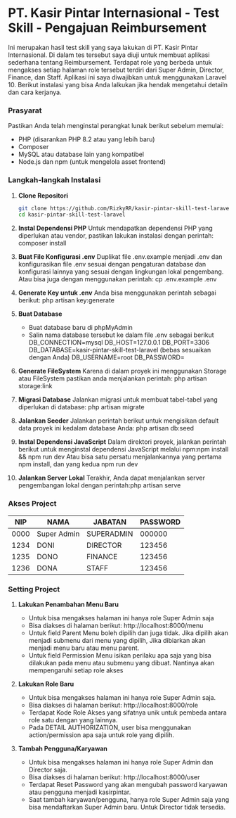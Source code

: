 # PT. Kasir Pintar Internasional - Test Skill - Pengajuan Reimbursement

Ini merupakan hasil test skill yang saya lakukan di PT. Kasir Pintar Internasional. Di dalam tes tersebut saya diuji untuk membuat aplikasi sederhana tentang Reimbursement. Terdapat role yang berbeda untuk mengakses setiap halaman role tersebut terdiri dari Super Admin, Director, Finance, dan Staff. Aplikasi ini saya diwajibkan untuk menggunakan Laravel 10. Berikut instalasi yang bisa Anda lalkukan jika hendak mengetahui detailn dan cara kerjanya.

### Prasyarat

Pastikan Anda telah menginstal perangkat lunak berikut sebelum memulai:

- PHP (disarankan PHP 8.2 atau yang lebih baru)
- Composer
- MySQL atau database lain yang kompatibel
- Node.js dan npm (untuk mengelola asset frontend)

### Langkah-langkah Instalasi

1. **Clone Repositori**

   ```bash
   git clone https://github.com/RizkyRR/kasir-pintar-skill-test-laravel.git
   cd kasir-pintar-skill-test-laravel

2. **Instal Dependensi PHP**
    Untuk mendapatkan dependensi PHP yang diperlukan atau vendor, pastikan lakukan instalasi dengan perintah: composer install

3. **Buat File Konfigurasi .env**
    Duplikat file .env.example menjadi .env dan konfigurasikan file .env sesuai dengan pengaturan database dan konfigurasi lainnya yang sesuai dengan lingkungan lokal pengembang. Atau bisa juga dengan menggunakan perintah: cp .env.example .env

4. **Generate Key untuk .env**
    Anda bisa menggunakan perintah sebagai berikut: php artisan key:generate

5. **Buat Database**
    - Buat database baru di phpMyAdmin 
    - Salin nama database tersebut ke dalam file .env sebagai berikut
        DB_CONNECTION=mysql
        DB_HOST=127.0.0.1
        DB_PORT=3306
        DB_DATABASE=kasir-pintar-skill-test-laravel (bebas sesuaikan dengan Anda)
        DB_USERNAME=root
        DB_PASSWORD=

6. **Generate FileSystem**
    Karena di dalam proyek ini menggunakan Storage atau FileSystem pastikan anda menjalankan perintah: php artisan storage:link

7. **Migrasi Database**
    Jalankan migrasi untuk membuat tabel-tabel yang diperlukan di database: php artisan migrate

8. **Jalankan Seeder**
    Jalankan perintah berikut untuk mengisikan default data proyek ini kedalam database Anda: php artisan db:seed

9. **Instal Dependensi JavaScript**
    Dalam direktori proyek, jalankan perintah berikut untuk menginstal dependensi JavaScript melalui npm:npm install && npm run dev
    Atau bisa satu persatu menjalankannya yang pertama npm install, dan yang kedua npm run dev

10. **Jalankan Server Lokal**
    Terakhir, Anda dapat menjalankan server pengembangan lokal dengan perintah:php artisan serve


### Akses Project
| NIP | NAMA | JABATAN | PASSWORD |
|------|------|------|------|
| 0000 | Super Admin   | SUPERADMIN  | 000000  |
| 1234 | DONI   | DIRECTOR   | 123456  |
| 1235  | DONO   | FINANCE   | 123456  |
| 1236  | DONA   | STAFF   | 123456  |


### Setting Project
1. **Lakukan Penambahan Menu Baru**
    - Untuk bisa mengakses halaman ini hanya role Super Admin saja
    - Bisa diakses di halaman berikut: http://localhost:8000/menu
    - Untuk field Parent Menu boleh dipilih dan juga tidak. Jika dipilih akan menjadi submenu dari menu yang dipilih, Jika dibiarkan akan menjadi menu baru atau menu parent.
    - Untuk field Permission Menu isikan perilaku apa saja yang bisa dilakukan pada menu atau submenu yang dibuat. Nantinya akan mempengaruhi setiap role akses

2. **Lakukan Role Baru**
    - Untuk bisa mengakses halaman ini hanya role Super Admin saja.
    - Bisa diakses di halaman berikut: http://localhost:8000/role
    - Terdapat Kode Role Akses yang sifatnya unik untuk pembeda antara role satu dengan yang lainnya.
    - Pada DETAIL AUTHORIZATION, user bisa menggunakan action/permission apa saja untuk role yang dipilih.

3. **Tambah Pengguna/Karyawan**
    - Untuk bisa mengakses halaman ini hanya role Super Admin dan Director saja.
    - Bisa diakses di halaman berikut: http://localhost:8000/user
    - Terdapat Reset Password yang akan mengubah password karyawan atau pengguna menjadi kasirpintar.
    - Saat tambah karyawan/pengguna, hanya role Super Admin saja yang bisa mendaftarkan Super Admin baru. Untuk Director tidak tersedia.
